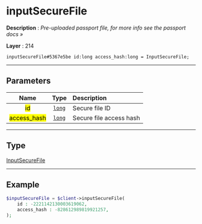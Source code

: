 # inputSecureFile

**Description** : *Pre\-uploaded passport file, for more info see the passport docs &raquo;*

**Layer** : 214

```tl
inputSecureFile#5367e5be id:long access_hash:long = InputSecureFile;
```

---

## Parameters

| Name | Type | Description |
| :---: | :---: | :--- |
| <mark>id</mark> | [`long`](type/long) | Secure file ID |
| <mark>access_hash</mark> | [`long`](type/long) | Secure file access hash |

---

## Type

[InputSecureFile](type/InputSecureFile)

---

## Example

```php
$inputSecureFile = $client->inputSecureFile(
	id : -2221142130003619062,
	access_hash : -828612989819921257,
);
```